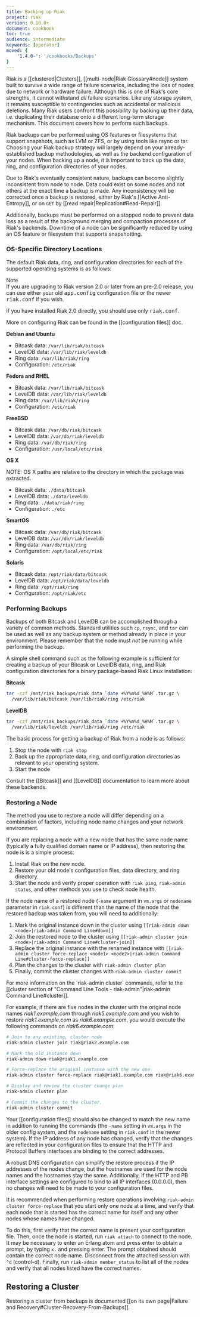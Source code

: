 ```yaml
---
title: Backing up Riak
project: riak
version: 0.10.0+
document: cookbook
toc: true
audience: intermediate
keywords: [operator]
moved: {
    '1.4.0-': '/cookbooks/Backups'
}
---
```


Riak is a [[clustered|Clusters]], [[multi-node|Riak Glossary#node]]
system built to survive a wide range of failure scenarios, including the
loss of nodes due to network or hardware failure. Although this is one
of Riak's core strengths, it cannot withstand _all_ failure scenarios.
Like any storage system, it remains susceptible to contingencies such as
accidental or malicious deletions. Many Riak users confront this
possibility by backing up their data, i.e. duplicating their database
onto a different long-term storage mechanism. This document covers how
to perform such backups.

Riak backups can be performed using OS features or filesystems that
support snapshots, such as LVM or ZFS, or by using tools like rsync or
tar. Choosing your Riak backup strategy will largely depend on your
already-established backup methodologies, as well as the backend
configuration of your nodes. When backing up a node, it is important to
back up the data, ring, and configuration directories of your nodes.

Due to Riak's eventually consistent nature, backups can become slightly
inconsistent from node to node. Data could exist on some nodes and not
others at the exact time a backup is made. Any inconsistency will be
corrected once a backup is restored, either by Riak's [[Active Anti-Entropy]],
or on `GET` by [[read repair|Replication#Read-Repair]].

Additionally, backups must be performed on a stopped node to prevent
data loss as a result of the background merging and compaction processes
of Riak's backends. Downtime of a node can be significantly reduced by
using an OS feature or filesystem that supports snapshotting.

### OS-Specific Directory Locations

The default Riak data, ring, and configuration directories for each of
the supported operating systems is as follows:

<div class="note">
<div class="title">Note</div>
If you are upgrading to Riak version 2.0 or later from an pre-2.0
release, you can use either your old <tt>app.config</tt> configuration
file or the newer <tt>riak.conf</tt> if you wish.
 
If you have installed Riak 2.0 directly, you should use only
<tt>riak.conf</tt>.
 
More on configuring Riak can be found in the [[configuration files]]
doc.
</div>

**Debian and Ubuntu**

* Bitcask data: `/var/lib/riak/bitcask`
* LevelDB data: `/var/lib/riak/leveldb`
* Ring data: `/var/lib/riak/ring`
* Configuration: `/etc/riak`

**Fedora and RHEL**

* Bitcask data: `/var/lib/riak/bitcask`
* LevelDB data: `/var/lib/riak/leveldb`
* Ring data: `/var/lib/riak/ring`
* Configuration: `/etc/riak`

**FreeBSD**

* Bitcask data: `/var/db/riak/bitcask`
* LevelDB data: `/var/db/riak/leveldb`
* Ring data: `/var/db/riak/ring`
* Configuration: `/usr/local/etc/riak`

**OS X**

NOTE: OS X paths are relative to the directory in which the
package was extracted.

* Bitcask data: `./data/bitcask`
* LevelDB data: `./data/leveldb`
* Ring data: `./data/riak/ring`
* Configuration: `./etc`

**SmartOS**

* Bitcask data: `/var/db/riak/bitcask`
* LevelDB data: `/var/db/riak/leveldb`
* Ring data: `/var/db/riak/ring`
* Configuration: `/opt/local/etc/riak`

**Solaris**

* Bitcask data: `/opt/riak/data/bitcask`
* LevelDB data: `/opt/riak/data/leveldb`
* Ring data: `/opt/riak/ring`
* Configuration: `/opt/riak/etc`

### Performing Backups

Backups of both Bitcask and LevelDB can be accomplished through a variety of common methods. Standard utilities such `cp`, `rsync`, and `tar` can be used as well as any backup system or method already in place in your environment.  Please remember that the node must *not* be running while performing the backup.

A simple shell command such as the following example is sufficient for creating a backup of your Bitcask or LevelDB data, ring, and Riak configuration directories for a binary package-based Riak Linux installation:

**Bitcask**

```bash
tar -czf /mnt/riak_backups/riak_data_`date +%Y%m%d_%H%M`.tar.gz \
  /var/lib/riak/bitcask /var/lib/riak/ring /etc/riak
```

**LevelDB**

```bash
tar -czf /mnt/riak_backups/riak_data_`date +%Y%m%d_%H%M`.tar.gz \
  /var/lib/riak/leveldb /var/lib/riak/ring /etc/riak
```

The basic process for getting a backup of Riak from a node is as follows:

1. Stop the node with `riak stop`
2. Back up the appropriate data, ring, and configuration directories as
   relevant to your operating system.
3. Start the node

Consult the [[Bitcask]] and [[LevelDB]] documentation to learn more about these backends.

### Restoring a Node

The method you use to restore a node will differ depending on a combination
of factors, including node name changes and your network environment.

If you are replacing a node with a new node that has the same node name
(typically a fully qualified domain name or IP address), then restoring the
node is is a simple process:

1. Install Riak on the new node.
2. Restore your old node's configuration files, data directory, and ring directory.
3. Start the node and verify proper operation with `riak ping`, `riak-admin status`, and other methods you use to check node health.

If the node name of a restored node (`-name` argument in `vm.args` or `nodename` parameter in `riak.conf`) is different than the name of the node that the restored backup was taken from, you will need to additionally:

1. Mark the original instance down in the cluster using `[[riak-admin down <node>|riak-admin Command Line#down]]`
2. Join the restored node to the cluster using `[[riak-admin cluster join <node>|riak-admin Command Line#cluster-join]]`
3. Replace the original instance with the renamed instance with `[[riak-admin cluster force-replace <node1> <node2>|riak-admin Command Line#cluster-force-replace]]`
4. Plan the changes to the cluster with `riak-admin cluster plan`
5. Finally, commit the cluster changes with `riak-admin cluster commit`

<div class="info">
For more information on the `riak-admin cluster` commands, refer to the
[[cluster section of "Command Line Tools - riak-admin"|riak-admin Command Line#cluster]].
</div>

For example, if there are five nodes in the cluster with the original node
names *riak1.example.com* through *riak5.example.com* and you wish to restore
*riak1.example.com* as *riak6.example.com*, you would execute the following
commands on *riak6.example.com*:


```bash
# Join to any existing, cluster node
riak-admin cluster join riak@riak2.example.com

# Mark the old instance down
riak-admin down riak@riak1.example.com

# Force-replace the original instance with the new one
riak-admin cluster force-replace riak@riak1.example.com riak@riak6.example.com

# Display and review the cluster change plan
riak-admin cluster plan

# Commit the changes to the cluster.
riak-admin cluster commit
```

Your [[configuration files]] should also be changed to match the new name in addition to running the commands (the `-name` setting in `vm.args` in the older config system, and the `nodename` setting in `riak.conf` in the newer system). If the IP address of any node has changed, verify that the changes are reflected in your configuration files to ensure that the HTTP and Protocol Buffers interfaces are binding to the correct addresses.

A robust DNS configuration can simplify the restore process if the IP addresses
of the nodes change, but the hostnames are used for the node names and the hostnames stay the same. Additionally, if the HTTP and PB interface settings are configured to bind to all IP interfaces (0.0.0.0), then no changes will need to be made to your configuration files.

It is recommended when performing restore operations involving `riak-admin cluster force-replace` that you start only one node at a time, and verify that each node that is started has the correct name for itself and any other nodes whose names have changed.

To do this, first verify that the correct name is present your configuration file. Then, once the node is started, run `riak attach` to connect to the node.
It may be necessary to enter an Erlang atom and press enter to obtain a prompt,
by typing `x.` and pressing enter. The prompt obtained should contain the
correct node name. Disconnect from the attached session with `^d` (control-d).
Finally, run `riak-admin member_status` to list all of the nodes and verify
that all nodes listed have the correct names.

## Restoring a Cluster

Restoring a cluster from backups is documented [[on its own page|Failure
and Recovery#Cluster-Recovery-From-Backups]].
